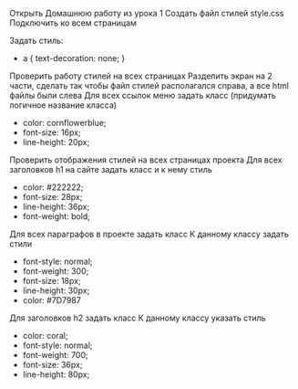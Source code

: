 Открыть Домашнюю работу из урока 1
Создать файл стилей style.css
Подключить ко всем страницам

Задать стиль:
- a {
   text-decoration: none;
}

Проверить работу стилей на всех страницах
Разделить экран на 2 части, сделать так чтобы файл стилей располагался справа, а все html файлы были слева
Для всех ссылок меню задать класс (придумать логичное название класса)
- color: cornflowerblue;
- font-size: 16px;
- line-height: 20px;

Проверить отображения стилей на всех страницах проекта
Для всех заголовков h1 на сайте задать класс и к нему стиль
- color: #222222;
- font-size: 28px;
- line-height: 36px;
- font-weight: bold;

Для всех параграфов в проекте задать класс
К данному классу задать стили
- font-style: normal;
- font-weight: 300;
- font-size: 18px;
- line-height: 30px;
- color: #7D7987

Для заголовков h2 задать класс
К данному классу указать стиль
- color: coral;
- font-style: normal;
- font-weight: 700;
- font-size: 36px;
- line-height: 80px;